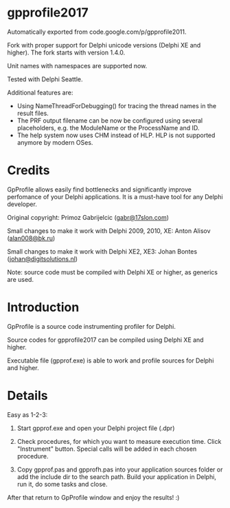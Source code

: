# gpprofile2017

Automatically exported from code.google.com/p/gpprofile2011.

Fork with proper support for Delphi unicode versions (Delphi XE and higher). The fork starts with version 1.4.0.

Unit names with namespaces are supported now.

Tested with Delphi Seattle.

Additional features are:

- Using NameThreadForDebugging() for tracing the thread names in the result files.
- The PRF output filename can be now be configured using several placeholders, e.g. the ModuleName or the ProcessName and ID.
- The help system now uses CHM instead of HLP. HLP is not supported anymore by modern OSes.

# Credits #

GpProfile allows easily find bottlenecks and significantly improve perfomance of your Delphi applications. It is a must-have tool for any Delphi developer.

Original copyright: Primoz Gabrijelcic (gabr@17slon.com)

Small changes to make it work with Delphi 2009, 2010, XE: Anton Alisov (alan008@bk.ru)

Small changes to make it work with Delphi XE2, XE3: Johan Bontes (johan@digitsolutions.nl)

Note: source code must be compiled with Delphi XE or higher, as generics are used.

# Introduction #

GpProfile is a source code instrumenting profiler for Delphi.

Source codes for gpprofile2017 can be compiled using Delphi XE and higher.

Executable file (gpprof.exe) is able to work and profile sources for Delphi and higher.

# Details #

Easy as 1-2-3:

1) Start gpprof.exe and open your Delphi project file (.dpr)

2) Check procedures, for which you want to measure execution time. Click "Instrument" button. Special calls will be added in each chosen procedure.

3) Copy gpprof.pas and gpprofh.pas into your application sources folder or add the include dir to the search path. Build your application in Delphi, run it, do some tasks and close.

After that return to GpProfile window and enjoy the results! :)
